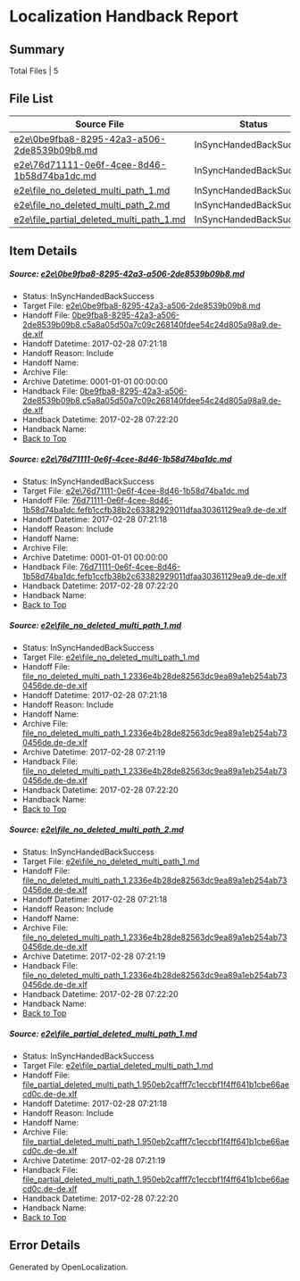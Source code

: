# <a name='report-top'></a> Localization Handback Report

## Summary
 Total Files | 5

## File List
 Source File | Status | Details 
 ----------- | ------ | ------- 
 [e2e\0be9fba8-8295-42a3-a506-2de8539b09b8.md](https://github.com/OpenLocalizationTestOrg/ol-test4/blob/ab17ecb3d9e57d7a3251fecff96a1c07053d1c3c/e2e/0be9fba8-8295-42a3-a506-2de8539b09b8.md) | InSyncHandedBackSuccess | [Details](#2a5a13c007ee70d4adfc78bd44484f3f71a54bc71)
 [e2e\76d71111-0e6f-4cee-8d46-1b58d74ba1dc.md](https://github.com/OpenLocalizationTestOrg/ol-test4/blob/ab17ecb3d9e57d7a3251fecff96a1c07053d1c3c/e2e/76d71111-0e6f-4cee-8d46-1b58d74ba1dc.md) | InSyncHandedBackSuccess | [Details](#3936f11c8e4a90c222452724d72ebc0733fb00a12)
 [e2e\file_no_deleted_multi_path_1.md](https://github.com/OpenLocalizationTestOrg/ol-test4/blob/4b1eb9a9615f4c136920c16246eca28a43086c89/e2e/file_no_deleted_multi_path_1.md) | InSyncHandedBackSuccess | [Details](#0a0c4dd868f627277f7e57ae55dcd8f82e7625e33)
 [e2e\file_no_deleted_multi_path_2.md](https://github.com/OpenLocalizationTestOrg/ol-test4/blob/ab17ecb3d9e57d7a3251fecff96a1c07053d1c3c/e2e/file_no_deleted_multi_path_2.md) | InSyncHandedBackSuccess | [Details](#0a0c4dd868f627277f7e57ae55dcd8f82e7625e34)
 [e2e\file_partial_deleted_multi_path_1.md](https://github.com/OpenLocalizationTestOrg/ol-test4/blob/4b1eb9a9615f4c136920c16246eca28a43086c89/e2e/file_partial_deleted_multi_path_1.md) | InSyncHandedBackSuccess | [Details](#052ae8a1cc108ff4d26259cf722e5e93189614c46)

## Item Details
##### <a name='2a5a13c007ee70d4adfc78bd44484f3f71a54bc71'></a> Source: [e2e\0be9fba8-8295-42a3-a506-2de8539b09b8.md](https://github.com/OpenLocalizationTestOrg/ol-test4/blob/ab17ecb3d9e57d7a3251fecff96a1c07053d1c3c/e2e/0be9fba8-8295-42a3-a506-2de8539b09b8.md)
* Status: InSyncHandedBackSuccess
* Target File: [e2e\0be9fba8-8295-42a3-a506-2de8539b09b8.md](https://github.com/OpenLocalizationTestOrg/ol-test4-dede/blob/9e2f3aa99ff05f6ee4c3edb1b313a1c4820b020f/e2e/0be9fba8-8295-42a3-a506-2de8539b09b8.md)
* Handoff File: [0be9fba8-8295-42a3-a506-2de8539b09b8.c5a8a05d50a7c09c268140fdee54c24d805a98a9.de-de.xlf](https://github.com/OpenLocalizationTestOrg/ol-test4-handoff/blob/ee9275468c8b4dd32a26dec1a504550859b83a34/ol-handoff/OpenLocalizationTestOrg/ol-test4-dede/xinjiang/ht/0be9fba8-8295-42a3-a506-2de8539b09b8.c5a8a05d50a7c09c268140fdee54c24d805a98a9.de-de.xlf)
* Handoff Datetime: 2017-02-28 07:21:18
* Handoff Reason: Include
* Handoff Name: 
* Archive File: 
* Archive Datetime: 0001-01-01 00:00:00
* Handback File: [0be9fba8-8295-42a3-a506-2de8539b09b8.c5a8a05d50a7c09c268140fdee54c24d805a98a9.de-de.xlf](https://github.com/OpenLocalizationTestOrg/ol-test4-handback/blob/a7adc845ca8e2cc31af3aba9b9920cdb7e841923/ol-handback/OpenLocalizationTestOrg/ol-test4-dede/xinjiang/ht/0be9fba8-8295-42a3-a506-2de8539b09b8.c5a8a05d50a7c09c268140fdee54c24d805a98a9.de-de.xlf)
* Handback Datetime: 2017-02-28 07:22:20
* Handback Name: 
* [Back to Top](#report-top)

##### <a name='3936f11c8e4a90c222452724d72ebc0733fb00a12'></a> Source: [e2e\76d71111-0e6f-4cee-8d46-1b58d74ba1dc.md](https://github.com/OpenLocalizationTestOrg/ol-test4/blob/ab17ecb3d9e57d7a3251fecff96a1c07053d1c3c/e2e/76d71111-0e6f-4cee-8d46-1b58d74ba1dc.md)
* Status: InSyncHandedBackSuccess
* Target File: [e2e\76d71111-0e6f-4cee-8d46-1b58d74ba1dc.md](https://github.com/OpenLocalizationTestOrg/ol-test4-dede/blob/9e2f3aa99ff05f6ee4c3edb1b313a1c4820b020f/e2e/76d71111-0e6f-4cee-8d46-1b58d74ba1dc.md)
* Handoff File: [76d71111-0e6f-4cee-8d46-1b58d74ba1dc.fefb1ccfb38b2c63382929011dfaa30361129ea9.de-de.xlf](https://github.com/OpenLocalizationTestOrg/ol-test4-handoff/blob/ee9275468c8b4dd32a26dec1a504550859b83a34/ol-handoff/OpenLocalizationTestOrg/ol-test4-dede/xinjiang/ht/76d71111-0e6f-4cee-8d46-1b58d74ba1dc.fefb1ccfb38b2c63382929011dfaa30361129ea9.de-de.xlf)
* Handoff Datetime: 2017-02-28 07:21:18
* Handoff Reason: Include
* Handoff Name: 
* Archive File: 
* Archive Datetime: 0001-01-01 00:00:00
* Handback File: [76d71111-0e6f-4cee-8d46-1b58d74ba1dc.fefb1ccfb38b2c63382929011dfaa30361129ea9.de-de.xlf](https://github.com/OpenLocalizationTestOrg/ol-test4-handback/blob/a7adc845ca8e2cc31af3aba9b9920cdb7e841923/ol-handback/OpenLocalizationTestOrg/ol-test4-dede/xinjiang/ht/76d71111-0e6f-4cee-8d46-1b58d74ba1dc.fefb1ccfb38b2c63382929011dfaa30361129ea9.de-de.xlf)
* Handback Datetime: 2017-02-28 07:22:20
* Handback Name: 
* [Back to Top](#report-top)

##### <a name='0a0c4dd868f627277f7e57ae55dcd8f82e7625e33'></a> Source: [e2e\file_no_deleted_multi_path_1.md](https://github.com/OpenLocalizationTestOrg/ol-test4/blob/4b1eb9a9615f4c136920c16246eca28a43086c89/e2e/file_no_deleted_multi_path_1.md)
* Status: InSyncHandedBackSuccess
* Target File: [e2e\file_no_deleted_multi_path_1.md](https://github.com/OpenLocalizationTestOrg/ol-test4-dede/blob/9e2f3aa99ff05f6ee4c3edb1b313a1c4820b020f/e2e/file_no_deleted_multi_path_1.md)
* Handoff File: [file_no_deleted_multi_path_1.2336e4b28de82563dc9ea89a1eb254ab730456de.de-de.xlf](https://github.com/OpenLocalizationTestOrg/ol-test4-handoff/blob/ee9275468c8b4dd32a26dec1a504550859b83a34/ol-handoff/OpenLocalizationTestOrg/ol-test4-dede/xinjiang/ht/file_no_deleted_multi_path_1.2336e4b28de82563dc9ea89a1eb254ab730456de.de-de.xlf)
* Handoff Datetime: 2017-02-28 07:21:18
* Handoff Reason: Include
* Handoff Name: 
* Archive File: [file_no_deleted_multi_path_1.2336e4b28de82563dc9ea89a1eb254ab730456de.de-de.xlf](https://github.com/OpenLocalizationTestOrg/ol-test4-handoff/blob/c4ac97374d6e4695f6fde51b2be40dc54f1a8a53/ol-archive/OpenLocalizationTestOrg/ol-test4-dede/xinjiang/ht/file_no_deleted_multi_path_1.2336e4b28de82563dc9ea89a1eb254ab730456de.de-de.xlf)
* Archive Datetime: 2017-02-28 07:21:19
* Handback File: [file_no_deleted_multi_path_1.2336e4b28de82563dc9ea89a1eb254ab730456de.de-de.xlf](https://github.com/OpenLocalizationTestOrg/ol-test4-handback/blob/a7adc845ca8e2cc31af3aba9b9920cdb7e841923/ol-handback/OpenLocalizationTestOrg/ol-test4-dede/xinjiang/ht/file_no_deleted_multi_path_1.2336e4b28de82563dc9ea89a1eb254ab730456de.de-de.xlf)
* Handback Datetime: 2017-02-28 07:22:20
* Handback Name: 
* [Back to Top](#report-top)

##### <a name='0a0c4dd868f627277f7e57ae55dcd8f82e7625e34'></a> Source: [e2e\file_no_deleted_multi_path_2.md](https://github.com/OpenLocalizationTestOrg/ol-test4/blob/ab17ecb3d9e57d7a3251fecff96a1c07053d1c3c/e2e/file_no_deleted_multi_path_2.md)
* Status: InSyncHandedBackSuccess
* Target File: [e2e\file_no_deleted_multi_path_1.md](https://github.com/OpenLocalizationTestOrg/ol-test4-dede/blob/9e2f3aa99ff05f6ee4c3edb1b313a1c4820b020f/e2e/file_no_deleted_multi_path_1.md)
* Handoff File: [file_no_deleted_multi_path_1.2336e4b28de82563dc9ea89a1eb254ab730456de.de-de.xlf](https://github.com/OpenLocalizationTestOrg/ol-test4-handoff/blob/ee9275468c8b4dd32a26dec1a504550859b83a34/ol-handoff/OpenLocalizationTestOrg/ol-test4-dede/xinjiang/ht/file_no_deleted_multi_path_1.2336e4b28de82563dc9ea89a1eb254ab730456de.de-de.xlf)
* Handoff Datetime: 2017-02-28 07:21:18
* Handoff Reason: Include
* Handoff Name: 
* Archive File: [file_no_deleted_multi_path_1.2336e4b28de82563dc9ea89a1eb254ab730456de.de-de.xlf](https://github.com/OpenLocalizationTestOrg/ol-test4-handoff/blob/c4ac97374d6e4695f6fde51b2be40dc54f1a8a53/ol-archive/OpenLocalizationTestOrg/ol-test4-dede/xinjiang/ht/file_no_deleted_multi_path_1.2336e4b28de82563dc9ea89a1eb254ab730456de.de-de.xlf)
* Archive Datetime: 2017-02-28 07:21:19
* Handback File: [file_no_deleted_multi_path_1.2336e4b28de82563dc9ea89a1eb254ab730456de.de-de.xlf](https://github.com/OpenLocalizationTestOrg/ol-test4-handback/blob/a7adc845ca8e2cc31af3aba9b9920cdb7e841923/ol-handback/OpenLocalizationTestOrg/ol-test4-dede/xinjiang/ht/file_no_deleted_multi_path_1.2336e4b28de82563dc9ea89a1eb254ab730456de.de-de.xlf)
* Handback Datetime: 2017-02-28 07:22:20
* Handback Name: 
* [Back to Top](#report-top)

##### <a name='052ae8a1cc108ff4d26259cf722e5e93189614c46'></a> Source: [e2e\file_partial_deleted_multi_path_1.md](https://github.com/OpenLocalizationTestOrg/ol-test4/blob/4b1eb9a9615f4c136920c16246eca28a43086c89/e2e/file_partial_deleted_multi_path_1.md)
* Status: InSyncHandedBackSuccess
* Target File: [e2e\file_partial_deleted_multi_path_1.md](https://github.com/OpenLocalizationTestOrg/ol-test4-dede/blob/9e2f3aa99ff05f6ee4c3edb1b313a1c4820b020f/e2e/file_partial_deleted_multi_path_1.md)
* Handoff File: [file_partial_deleted_multi_path_1.950eb2cafff7c1eccbf1f4ff641b1cbe66aecd0c.de-de.xlf](https://github.com/OpenLocalizationTestOrg/ol-test4-handoff/blob/ee9275468c8b4dd32a26dec1a504550859b83a34/ol-handoff/OpenLocalizationTestOrg/ol-test4-dede/xinjiang/ht/file_partial_deleted_multi_path_1.950eb2cafff7c1eccbf1f4ff641b1cbe66aecd0c.de-de.xlf)
* Handoff Datetime: 2017-02-28 07:21:18
* Handoff Reason: Include
* Handoff Name: 
* Archive File: [file_partial_deleted_multi_path_1.950eb2cafff7c1eccbf1f4ff641b1cbe66aecd0c.de-de.xlf](https://github.com/OpenLocalizationTestOrg/ol-test4-handoff/blob/c4ac97374d6e4695f6fde51b2be40dc54f1a8a53/ol-archive/OpenLocalizationTestOrg/ol-test4-dede/xinjiang/ht/file_partial_deleted_multi_path_1.950eb2cafff7c1eccbf1f4ff641b1cbe66aecd0c.de-de.xlf)
* Archive Datetime: 2017-02-28 07:21:19
* Handback File: [file_partial_deleted_multi_path_1.950eb2cafff7c1eccbf1f4ff641b1cbe66aecd0c.de-de.xlf](https://github.com/OpenLocalizationTestOrg/ol-test4-handback/blob/a7adc845ca8e2cc31af3aba9b9920cdb7e841923/ol-handback/OpenLocalizationTestOrg/ol-test4-dede/xinjiang/ht/file_partial_deleted_multi_path_1.950eb2cafff7c1eccbf1f4ff641b1cbe66aecd0c.de-de.xlf)
* Handback Datetime: 2017-02-28 07:22:20
* Handback Name: 
* [Back to Top](#report-top)


## Error Details

Generated by OpenLocalization.
